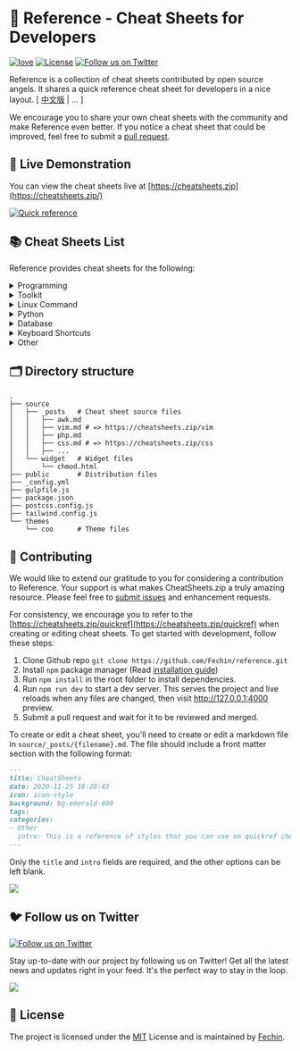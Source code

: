 # 📖 Reference - Cheat Sheets for Developers

[![love](https://badgen.net/badge/make%20with/love/pink)](#)
[![License](https://badgen.net/badge/license/MIT/blue)](https://github.com/huynhthanhdan1710/reference/blob/main/LICENSE)
[![Follow us on Twitter](https://img.shields.io/twitter/follow/FechinLi?style=social)](https://twitter.com/FechinLi)


Reference is a collection of cheat sheets contributed by open source angels. It shares a quick reference cheat sheet for developers in a nice layout. \[ [中文版](https://github.com/jaywcjlove/reference) | ... \]

We encourage you to share your own cheat sheets with the community and make Reference even better. If you notice a cheat sheet that could be improved, feel free to submit a [pull request](#-contributing).




## 👀 Live Demonstration

You can view the cheat sheets live at [https://cheatsheets.zip](https://cheatsheets.zip/)

[![Quick reference](https://cheatsheets.zip/assets/image/preview.png)](https://cheatsheets.zip)


## 📚 Cheat Sheets List

Reference provides cheat sheets for the following:


<details>
<summary>Programming</summary>

- [Kubernetes](https://cheatsheets.zip/kubernetes.html): This page contains a list of commonly used kubectl commands and flags.
- [ES6](https://cheatsheets.zip/es6.html): A quick reference cheat sheet of what's new in JavaScript for ES2015, ES2016, ES2017, ES2018 and beyond
- [MATLAB](https://cheatsheets.zip/matlab.html): This quick reference cheat sheet provides an example introduction to using the [MATLAB](https://mathworks.cn/) scientific computing language to get started quickly
- [C](https://cheatsheets.zip/c.html): C quick reference cheat sheet that provides basic syntax and methods.
- [INI](https://cheatsheets.zip/ini.html): This is a quick reference cheat sheet for understanding and writing INI-format configuration files.
- [LaTeX](https://cheatsheets.zip/latex.html): This cheat sheet summarizes a reference list of [LaTeX](https://www.latex-project.org/) commonly used display math notation and some application examples of [KaTeX](https://katex.org/).
- [Rust](https://cheatsheets.zip/rust.html): The Rust quick reference cheat sheet that aims at providing help on writing basic syntax and methods.
- [C#](https://cheatsheets.zip/cs.html): C# quick reference cheat sheet that provides basic syntax and methods.
- [Laravel](https://cheatsheets.zip/laravel.html): [Laravel](https://laravel.com/docs/8.x/) is an expressive and progressive web application framework for PHP. 
This cheat sheet provides a reference for common commands and features for Laravel 8.
- [Dart](https://cheatsheets.zip/dart.html): A Dart cheat sheet with the most important concepts, functions, methods, and more. A complete quick reference for beginners.
- [JSON](https://cheatsheets.zip/json.html): This is a quick reference cheat sheet for understanding and writing JSON format configuration files.
- [HTML](https://cheatsheets.zip/html.html): This HTML quick reference cheat sheet lists the common HTML and HTML5 tags in readable layout.
- [GraphQL](https://cheatsheets.zip/graphql.html): This quick reference cheat sheet provides a brief overview of GraphQL.
- [C++](https://cheatsheets.zip/cpp.html): C++ quick reference cheat sheet that provides basic syntax and methods.
- [Java](https://cheatsheets.zip/java.html): This cheat sheet is a crash course for Java beginners and help review the basic syntax of the Java language.
- [PHP](https://cheatsheets.zip/php.html): This [PHP](https://www.php.net/manual/en/) cheat sheet provides a reference for quickly looking up the correct syntax for the code you use most frequently.
- [Docker](https://cheatsheets.zip/docker.html): This is a quick reference cheat sheet for [Docker](https://docs.docker.com/get-started/). And you can find the most common Docker commands here.
- [TOML](https://cheatsheets.zip/toml.html): This is a quick reference cheat sheet to the TOML format configuration file syntax.
- [YAML](https://cheatsheets.zip/yaml.html): This is a quick reference cheat sheet for understanding and writing YAML format configuration files.
- [CSS 3](https://cheatsheets.zip/css.html): This is a quick reference cheat sheet for CSS goodness, listing selector syntax, properties, units and other useful bits of information.
- [jQuery](https://cheatsheets.zip/jquery.html): This [jQuery](https://jquery.com/) cheat sheet is a great reference for both beginners and experienced developers.
- [JavaScript](https://cheatsheets.zip/javascript.html): A JavaScript cheat sheet with the most important concepts, functions, methods, and more. A complete quick reference for beginners.
- [Python](https://cheatsheets.zip/python.html): The [Python](https://www.python.org/) cheat sheet is a one-page reference sheet for the Python 3 programming language.
- [Sass](https://cheatsheets.zip/sass.html): This is a quick reference cheat sheet that lists the most useful features of [SASS](https://sass-lang.com).
- [Go](https://cheatsheets.zip/go.html): This cheat sheet provided basic syntax and methods to help you using [Go](https://go.dev/).
- [Markdown](https://cheatsheets.zip/markdown.html): This is a quick reference cheat sheet to the Markdown syntax.
- [Bash](https://cheatsheets.zip/bash.html): This is a quick reference cheat sheet to getting started with linux bash shell scripting.

</details>

<details>
<summary>Toolkit</summary>

- [ChatGPT](https://cheatsheets.zip/chatgpt.html): This cheat sheet lists out prompts and tips from all over the world on how to use ChatGPT effectively
- [VSCode](https://cheatsheets.zip/vscode.html): This VSCode (Visual Studio Code) quick reference cheat sheet shows its keyboard shortcuts and commands.
- [Mitmproxy](https://cheatsheets.zip/mitmproxy.html): [mitmproxy](https://mitmproxy.org/) is a free and open source interactive HTTPS proxy. This is a quick reference cheat sheet to the mitmproxy.
- [XPath](https://cheatsheets.zip/xpath.html): This is an [XPath](https://en.wikipedia.org/wiki/XPath) selectors cheat sheet, which lists commonly used XPath positioning methods and CSS selectors
- [Emacs](https://cheatsheets.zip/emacs.html): [Emacs](https://www.gnu.org/software/emacs) is the extensible, customizable, self-documenting real time display text editor.
This reference was made for Emacs 27.
- [Emmet](https://cheatsheets.zip/emmet.html): [Emmet](https://emmet.io/) is a web-developer’s toolkit for boosting HTML & CSS code writing, which allows you to write large HTML code blocks at speed of light using well-known CSS selectors.
- [RegEX](https://cheatsheets.zip/regex.html): A quick reference for regular expressions (regex), including symbols, ranges, grouping, assertions and some sample patterns to get you started.
- [Vim](https://cheatsheets.zip/vim.html): A useful collection of [Vim](http://www.vim.org/) 8.2 quick reference cheat sheets to help you learn vim editor faster.

</details>

<details>
<summary>Linux Command</summary>

- [Curl](https://cheatsheets.zip/curl.html): This [Curl](https://github.com/curl/curl) cheat sheet contains commands and examples of some common Curl tricks.
- [PM2](https://cheatsheets.zip/pm2.html): [PM2] is a daemon process manager that will help you manage and keep your application online. Getting started with PM2 is straightforward, it is offered as a simple and intuitive CLI.
- [Chmod](https://cheatsheets.zip/chmod.html): This quick reference cheat sheet provides a brief overview of file permissions, and the operation of the chmod command
- [Tmux](https://cheatsheets.zip/tmux.html): The tmux cheat sheet quick reference of most commonly used shortcuts and commands
- [Lsof](https://cheatsheets.zip/lsof.html): This quick reference cheat sheet provides various for using lsof command.
- [SSH](https://cheatsheets.zip/ssh.html): This quick reference cheat sheet provides various for using SSH.
- [Netstat](https://cheatsheets.zip/netstat.html): This quick reference cheat sheet provides various for using netstat command.
- [Screen](https://cheatsheets.zip/screen.html): This is a quick reference guide cheat sheet for the screen command.
- [Awk](https://cheatsheets.zip/awk.html): This is a one page quick reference cheat sheet to the [GNU awk](https://www.gnu.org/software/gawk/manual/gawk.html), which covers commonly used awk expressions and commands.
- [Find](https://cheatsheets.zip/find.html): This is a quick reference list of cheat sheet for linux find command, contains common options and examples.
- [Sed](https://cheatsheets.zip/sed.html): [Sed](https://www.gnu.org/software/sed/manual/sed.html) is a stream editor, this sed cheat sheet contains sed commands and some common sed tricks.
- [Cron](https://cheatsheets.zip/cron.html): [Cron](https://en.wikipedia.org/wiki/Cron) is most suitable for scheduling repetitive tasks. Scheduling one-time tasks can be accomplished using the associated at utility.
- [Git](https://cheatsheets.zip/git.html): This cheat sheet summarizes commonly used Git command line instructions for quick reference.
- [Grep](https://cheatsheets.zip/grep.html): This cheat sheet is intended to be a quick reminder for the main concepts involved in using the command line program grep and assumes you already understand its usage.
- [Netcat](https://cheatsheets.zip/nc.html): This cheat sheet provides various for using Netcat on both Linux and Unix.

</details>

<details>
<summary>Python</summary>

- [Numpy](https://cheatsheets.zip/numpy.html): [NumPy](https://numpy.org/) is the fundamental package for scientific computing with Python. This cheat sheet is a quick reference for NumPy beginners.

</details>

<details>
<summary>Database</summary>

- [Neo4j](https://cheatsheets.zip/neo4j.html): A Neo4j cheat sheet with getting started resources and information on how to query the database with Cypher.
- [PostgreSQL](https://cheatsheets.zip/postgres.html): The [PostgreSQL](https://www.postgresql.org/docs/current/) cheat sheet provides you with the common PostgreSQL commands and statements.
- [Redis](https://cheatsheets.zip/redis.html): This is a [redis](https://redis.io/) quick reference cheat sheet that lists examples of redis commands
- [MySQL](https://cheatsheets.zip/mysql.html): The SQL cheat sheet provides you with the most commonly used SQL statements for your reference.

</details>

<details>
<summary>Keyboard Shortcuts</summary>

- [Adobe Photoshop](https://cheatsheets.zip/adobe-photoshop.html): A visual cheat-sheet for the 283 keyboard shortcuts found in Adobe Photoshop
- [Apex Legends](https://cheatsheets.zip/apex-legends.html): A visual cheat-sheet for the 27 default keyboard shortcuts found in Apex Legends
- [Figma](https://cheatsheets.zip/figma.html): A visual cheat-sheet for the 119 keyboard shortcuts found in Figma
- [Microsoft Teams](https://cheatsheets.zip/microsoft-teams.html): A visual cheat-sheet for the 38 keyboard shortcuts found in Microsoft Teams
- [TablePlus](https://cheatsheets.zip/table-plus.html): A visual cheat-sheet for the 34 keyboard shortcuts found in TablePlus
- [Bear](https://cheatsheets.zip/bear-notes.html): A visual cheat-sheet for the 66 keyboard shortcuts found in Bear. This application is MacOS-only.
- [Feedly](https://cheatsheets.zip/feedly.html): A visual cheat-sheet for the 25 keyboard shortcuts found on the Feedly app
- [FileZilla](https://cheatsheets.zip/filezilla.html): A visual cheat-sheet for the 30 keyboard shortcuts found on the FileZilla program
- [Reddit](https://cheatsheets.zip/reddit.html): A visual cheat-sheet for the 17 keyboard shortcuts found on Reddit.com
- [Slack](https://cheatsheets.zip/slack.html): A visual cheat-sheet for the 62 keyboard shortcuts found in Slack
- [SoundCloud](https://cheatsheets.zip/soundcloud.html): A visual cheat-sheet for the 22 keyboard shortcuts found on SoundCloud
- [Twitter](https://cheatsheets.zip/twitter.html): A visual cheat-sheet for the 26 keyboard shortcuts found on Twitter
- [Android Studio](https://cheatsheets.zip/android-studio.html): A visual cheat-sheet for the 130 keyboard shortcuts found in the Andriod Studio software
- [Github](https://cheatsheets.zip/github.html): A visual cheat-sheet for the 80 keyboard shortcuts found on Github.com
- [Shopify](https://cheatsheets.zip/shopify.html): A visual cheat-sheet for the 50 keyboard shortcuts found on the Shopify website
- [Zoom](https://cheatsheets.zip/zoom.html): A visual cheat-sheet for the 32 keyboard shortcuts found in Zoom. These shortcuts are for MacOS, for Windows visit /zoom-windows.
- [Adobe XD](https://cheatsheets.zip/adobe-xd.html): A visual cheat-sheet for the 97 keyboard shortcuts found in Adobe XD
- [Firefox](https://cheatsheets.zip/firefox.html): A visual cheat-sheet for the 116 keyboard shortcuts found in Firefox
- [PhpStorm](https://cheatsheets.zip/phpstorm.html): A visual cheat-sheet for the 96 keyboard shortcuts found in JetBrains PhpStorm
- [Postman](https://cheatsheets.zip/postman.html): A visual cheat-sheet for the 23 keyboard shortcuts found in Postman
- [Webflow](https://cheatsheets.zip/webflow.html): A visual cheat-sheet for the 41 keyboard shortcuts found in Webflow
- [Adobe Lightroom CC](https://cheatsheets.zip/adobe-lightroom.html): A visual cheat-sheet for the 251 keyboard shortcuts found in Adobe Lightroom CC
- [1Password](https://cheatsheets.zip/1password.html): A cheat sheet for 1password's keyboard shortcuts in Mac, Windows, iOS, Linux.
- [Affinity Designer](https://cheatsheets.zip/affinity-designer.html): A visual cheat-sheet for the 108 keyboard shortcuts found in Affinity Designer
- [Pocket](https://cheatsheets.zip/pocket.html): A visual cheat-sheet for the 36 keyboard shortcuts found on Pocket for Web
- [Trello](https://cheatsheets.zip/trello.html): A visual cheat-sheet for the 29 keyboard shortcuts found on Trello
- [Audacity](https://cheatsheets.zip/audacity.html): A visual cheat-sheet for the 135 default keyboard shortcuts found in Audacity
- [Framer X](https://cheatsheets.zip/framer-x.html): A visual cheat-sheet for the 45 keyboard shortcuts found in Framer X. This application is MacOS-only.
- [Google Drive](https://cheatsheets.zip/google-drive.html): A visual cheat-sheet for the 54 keyboard shortcuts found in Google Drive on the web
- [PuTTy](https://cheatsheets.zip/putty.html): A visual cheat-sheet for the 32 keyboard shortcuts found on the PuTTy app
- [Sequel Pro](https://cheatsheets.zip/sequel-pro.html): A visual cheat-sheet for the 71 keyboard shortcuts found in Sequel Pro. This application is MacOS-only.
- [Apple Music](https://cheatsheets.zip/apple-music.html): A visual cheat-sheet for the 62 keyboard shortcuts found in the Apple Music app. This application is MacOS-only.
- [Blender](https://cheatsheets.zip/blender.html): A visual cheat-sheet for the 187 keyboard shortcuts found in Blender
- [Obsidian](https://cheatsheets.zip/obsidian.html): A visual cheat-sheet for the 17 keyboard shortcuts found in the Obsidian knowledge base app.
- [Telegram Desktop](https://cheatsheets.zip/telegram.html): A visual cheat-sheet for the 37 keyboard shortcuts found on the Telegram Desktop app
- [YouTube](https://cheatsheets.zip/youtube.html): A visual cheat-sheet for the 18 keyboard shortcuts found on YouTube.com
- [Airtable](https://cheatsheets.zip/airtable.html): A visual cheat-sheet for the 36 keyboard shortcuts found in Airtable
- [Bitbucket](https://cheatsheets.zip/bitbucket.html): A visual cheat-sheet for the 35 keyboard shortcuts found on Bitbucket
- [Fortnite](https://cheatsheets.zip/fortnite.html): A visual cheat-sheet for the 26 default keyboard shortcuts found in Fortnite
- [Gmail](https://cheatsheets.zip/gmail.html): A visual cheat-sheet for the 90 keyboard shortcuts found on Gmail
- [Sketch](https://cheatsheets.zip/sketch.html): A visual cheat-sheet for the 149 keyboard shortcuts found in Sketch. This application is MacOS-only.
- [Spotify](https://cheatsheets.zip/spotify.html): A visual cheat-sheet for the 23 keyboard shortcuts found in Spotify
- [Brave Browser](https://cheatsheets.zip/brave.html): A visual cheat-sheet for the 64 keyboard shortcuts found in the Brave browser
- [KanbanMail](https://cheatsheets.zip/kanbanmail.html): A visual cheat-sheet for the 29 keyboard shortcuts found in KanbanMail
- [Microsoft Outlook](https://cheatsheets.zip/outlook.html): A visual cheat-sheet for the 210 keyboard shortcuts found in Microsoft Outlook
- [Principle](https://cheatsheets.zip/principle.html): A visual cheat-sheet for the 30 keyboard shortcuts found in Principle. This application is MacOS-only.
- [Skype](https://cheatsheets.zip/skype.html): A visual cheat-sheet for the 31 keyboard shortcuts found in Skype
- [Arduino IDE](https://cheatsheets.zip/arduino.html): A visual cheat-sheet for the 12 keyboard shortcuts found in the Arduino IDE
- [Asana](https://cheatsheets.zip/asana.html): A visual cheat-sheet for the 40 keyboard shortcuts found in Asana
- [Code Editor for iOS](https://cheatsheets.zip/code-editor-ios.html): A visual cheat-sheet for the 43 keyboard shortcuts found in the Code Editor for iOS app. This application is MacOS-only.
- [Jira](https://cheatsheets.zip/jira.html): A visual cheat-sheet for the 44 keyboard shortcuts found in Jira
- [Quip.com](https://cheatsheets.zip/quip.html): A visual cheat-sheet for the 52 keyboard shortcuts found in Quip
- [WordPress](https://cheatsheets.zip/wordpress.html): A visual cheat-sheet for the 34 keyboard shortcuts found in the WordPress visual editor
- [Chrome Developer Tools](https://cheatsheets.zip/chrome-devtools.html): A visual cheat-sheet for the 56 keyboard shortcuts found in Chrome's Developer Tools
- [GIMP](https://cheatsheets.zip/gimp.html): A visual cheat-sheet for the 97 keyboard shortcuts found in GIMP
- [Google Chrome](https://cheatsheets.zip/google-chrome.html): A visual cheat-sheet for the 65 keyboard shortcuts found in Google Chrome
- [Todoist](https://cheatsheets.zip/todoist.html): A visual cheat-sheet for the 37 keyboard shortcuts found in Todoist
- [TickTick](https://cheatsheets.zip/ticktick.html): A visual cheat-sheet for the 25 keyboard shortcuts found in the TickTick desktop app
- [VLC Player](https://cheatsheets.zip/vlc.html): A visual cheat-sheet for the 82 keyboard shortcuts found in VLC Player
- [Missive](https://cheatsheets.zip/missive.html): A visual cheat-sheet for the 83 keyboard shortcuts found in Missive
- [Origami Studio](https://cheatsheets.zip/origami.html): A visual cheat-sheet for the 71 keyboard shortcuts found in Origami Studio. This application is MacOS-only.
- [Sublime Text](https://cheatsheets.zip/sublime-text.html): A visual cheat-sheet for the 49 keyboard shortcuts found in Sublime Text
- [Transmit](https://cheatsheets.zip/transmit.html): A visual cheat-sheet for the 62 keyboard shortcuts found in Transmit. This application is MacOS-only.
- [Affinity Photo](https://cheatsheets.zip/affinity-photo.html): A visual cheat-sheet for the 177 keyboard shortcuts found in Affinity Photo
- [Monday.com](https://cheatsheets.zip/monday.html): A visual cheat-sheet for the 24 keyboard shortcuts found on Monday.com
- [Proto.io](https://cheatsheets.zip/proto-io.html): A visual cheat-sheet for the 48 keyboard shortcuts found in Proto.io
- [Superhuman](https://cheatsheets.zip/superhuman.html): A visual cheat-sheet for the 105 keyboard shortcuts found in Superhuman. This application is MacOS-only.
- [Vivaldi Browser](https://cheatsheets.zip/vivaldi.html): A visual cheat-sheet for the 69 default keyboard shortcuts found in the Vivaldi browser
- [Finder](https://cheatsheets.zip/finder.html): A visual cheat-sheet for the 55 keyboard shortcuts found in Finder. This application is part of MacOS.
- [GitLab](https://cheatsheets.zip/gitlab.html): A visual cheat-sheet for the 58 keyboard shortcuts found in GitLab
- [Guitar Pro](https://cheatsheets.zip/guitar-pro.html): A visual cheat-sheet for the 129 keyboard shortcuts found in Guitar Pro
- [Roam Research](https://cheatsheets.zip/roam.html): A visual cheat-sheet for the 45 keyboard shortcuts found on Roam Research
- [SketchUp Pro](https://cheatsheets.zip/sketchup.html): A visual cheat-sheet for the 135 default keyboard shortcuts found in SketchUp Pro
- [Unity 3D](https://cheatsheets.zip/unity-3d.html): A visual cheat-sheet for the 50 keyboard shortcuts found in Unity 3D
- [IntelliJ IDEA](https://cheatsheets.zip/idea.html): IntelliJ IDEA is a very good Java IDE, most of its commands have shortcuts to keep your hands from leaving the keyboard
- [WebStorm](https://cheatsheets.zip/webstorm.html): This quick reference cheat sheet lists the default keyboard shortcuts for WebStorm running on Windows/Linux or Mac

</details>

<details>
<summary>Other</summary>

- [Google Search](https://cheatsheets.zip/google-search.html): This quick reference cheat sheet lists of Google advanced search operators.
- [ASCII Code](https://cheatsheets.zip/ascii-code.html): This cheat sheet is a complete list of ASCII Code Table with their numbers and names.
- [Aspect Ratio](https://cheatsheets.zip/aspect-ratio.html): This cheat sheet lists some common aspect ratios and their pixel resolutions. Always confirm your final delivery ratio when shooting.
- [HTML Characters Entities](https://cheatsheets.zip/html-char.html): This cheat sheet is a complete list of HTML entities with their numbers and names. Also included is a full list of ASCII characters that can be represented in HTML.
- [ISO 639-1 Language Code](https://cheatsheets.zip/iso-639-1.html): This is a list of the ISO language codes that conform to the ISO 639-1 standard, it provide reference for multi-language website.
- [Resolutions](https://cheatsheets.zip/resolutions.html): This cheat sheet lists screen sizes, viewport size and CSS media queries for popular Phones, Tablets, Laptops and Watches
- [HTTP Status Code](https://cheatsheets.zip/http-status-code.html): The http status codes cheat sheet. a quick reference to every HTTP status code.
- [Emoji](https://cheatsheets.zip/emoji.html): Some of the emoji codes are not super easy to remember, so here is a little cheat sheet.
- [CheatSheets](https://cheatsheets.zip/quickref.html): This is the magic syntax variant manual that you can use on CheatSheets.zip, It's a good practice for contributors.
- [MIME types](https://cheatsheets.zip/mime.html): This cheat sheet lists some common MIME types for the Web. You can look in the [IANA/MIME Media Types registry](http://www.iana.org/assignments/media-types/index.html) which contains all registered MIME types.

</details>



## 🗂️ Directory structure
```
.
├── source
│   ├── _posts   # Cheat sheet source files
│   │   ├── awk.md
│   │   ├── vim.md # => https://cheatsheets.zip/vim
│   │   ├── php.md
│   │   ├── css.md # => https://cheatsheets.zip/css
│   │   ├── ...
│   └── widget   # Widget files
│       └── chmod.html
├── public       # Distribution files
├── _config.yml
├── gulpfile.js
├── package.json
├── postcss.config.js
├── tailwind.config.js
└── themes
    └── coo      # Theme files
```




## 🤝 Contributing

We would like to extend our gratitude to you for considering a contribution to Reference. Your support is what makes CheatSheets.zip a truly amazing resource. Please feel free to [submit issues](https://github.com/huynhthanhdan1710/reference/issues/new?assignee=Fechin) and enhancement requests.

For consistency, we encourage you to refer to the [https://cheatsheets.zip/quickref](https://cheatsheets.zip/quickref) when creating or editing cheat sheets. To get started with development, follow these steps:

1. Clone Github repo `git clone https://github.com/Fechin/reference.git`
2. Install `npm` package manager (Read [installation guide](https://docs.npmjs.com/downloading-and-installing-node-js-and-npm))
3. Run `npm install` in the root folder to install dependencies.
4. Run `npm run dev` to start a dev server. This serves the project and live reloads when any files are changed, then visit http://127.0.0.1:4000 preview.
5. Submit a pull request and wait for it to be reviewed and merged.



To create or edit a cheat sheet, you'll need to create or edit a markdown file in `source/_posts/{filename}.md`. The file should include a front matter section with the following format:


```markdown
---
title: CheatSheets
date: 2020-11-25 18:28:43
icon: icon-style
background: bg-emerald-600
tags:
categories:
- Other
  intro: This is a reference of styles that you can use on quickref cheat sheets!
---
```
Only the `title` and `intro` fields are required, and the other options can be left blank. 


<a href="https://github.com/huynhthanhdan1710/reference/graphs/contributors">
  <img src="https://contrib.rocks/image?repo=huynhthanhdan1710/reference" />
</a>


## 🐦 Follow us on Twitter

[![Follow us on Twitter](https://img.shields.io/twitter/follow/FechinLi?color=%234a99e9&style=for-the-badge)](https://twitter.com/FechinLi)

Stay up-to-date with our project by following us on Twitter! Get all the latest news and updates right in your feed. It's the perfect way to stay in the loop.

<a href="https://www.buymeacoffee.com/randy8080"><img src="https://img.buymeacoffee.com/button-api/?text=Buy me a coffee&emoji=&slug=randy8080&button_colour=40DCA5&font_colour=ffffff&font_family=Cookie&outline_colour=000000&coffee_colour=FFDD00" /></a>


## 📃 License

The project is licensed under the [MIT](https://github.com/Fechin/reference/blob/main/LICENSE) License and is maintained by [Fechin](https://github.com/Fechin).

